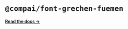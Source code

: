 # `@compai/font-grechen-fuemen`

[**Read the docs &rarr;**](https://components.ai/docs/typefaces/grechen-fuemen)
